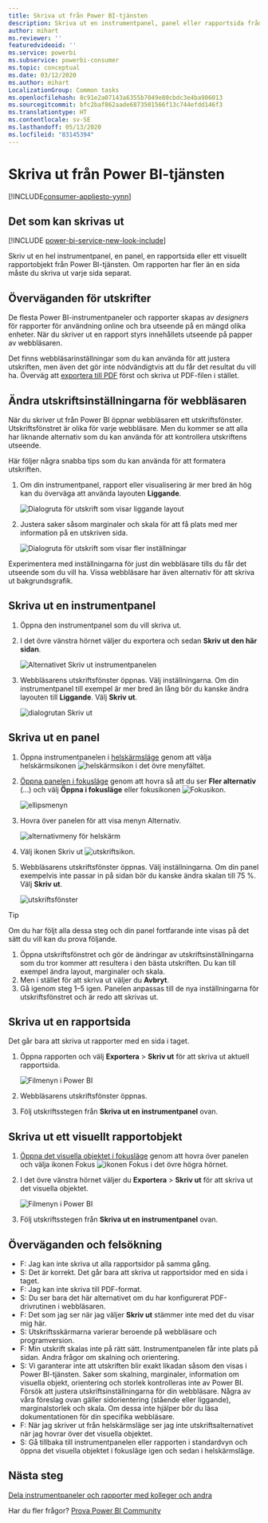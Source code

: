```yaml
---
title: Skriva ut från Power BI-tjänsten
description: Skriva ut en instrumentpanel, panel eller rapportsida från Power BI-tjänsten.
author: mihart
ms.reviewer: ''
featuredvideoid: ''
ms.service: powerbi
ms.subservice: powerbi-consumer
ms.topic: conceptual
ms.date: 03/12/2020
ms.author: mihart
LocalizationGroup: Common tasks
ms.openlocfilehash: 8c91e2a07143a6355b7049e80cbdc3e4ba906013
ms.sourcegitcommit: bfc2baf862aade6873501566f13c744efdd146f3
ms.translationtype: HT
ms.contentlocale: sv-SE
ms.lasthandoff: 05/13/2020
ms.locfileid: "83145394"
---
```

# <a name="printing-from-the-power-bi-service"></a>Skriva ut från Power BI-tjänsten

[!INCLUDE[consumer-appliesto-yynn](../includes/consumer-appliesto-yynn.md)]
## <a name="what-can-be-printed"></a>Det som kan skrivas ut
[!INCLUDE [power-bi-service-new-look-include](../includes/power-bi-service-new-look-include.md)]

Skriv ut en hel instrumentpanel, en panel, en rapportsida eller ett visuellt rapportobjekt från Power BI-tjänsten. Om rapporten har fler än en sida måste du skriva ut varje sida separat. 

## <a name="printing-considerations"></a>Överväganden för utskrifter

De flesta Power BI-instrumentpaneler och rapporter skapas av *designers* för rapporter för användning online och bra utseende på en mängd olika enheter. När du skriver ut en rapport styrs innehållets utseende på papper av webbläsaren. 

Det finns webbläsarinställningar som du kan använda för att justera utskriften, men även det gör inte nödvändigtvis att du får det resultat du vill ha. Överväg att [exportera till PDF](end-user-pdf.md) först och skriva ut PDF-filen i stället. 

## <a name="adjust-your-browser-print-settings"></a>Ändra utskriftsinställningarna för webbläsaren
När du skriver ut från Power BI öppnar webbläsaren ett utskriftsfönster. Utskriftsfönstret är olika för varje webbläsare. Men du kommer se att alla har liknande alternativ som du kan använda för att kontrollera utskriftens utseende. 

Här följer några snabba tips som du kan använda för att formatera utskriften.

   > 
1. Om din instrumentpanel, rapport eller visualisering är mer bred än hög kan du överväga att använda layouten **Liggande**. 

   ![Dialogruta för utskrift som visar liggande layout](./media/end-user-print/power-bi-landscape-layout.png)

2. Justera saker såsom marginaler och skala för att få plats med mer information på en utskriven sida. 

    ![Dialogruta för utskrift som visar fler inställningar](./media/end-user-print/power-bi-margins.png)

Experimentera med inställningarna för just din webbläsare tills du får det utseende som du vill ha. Vissa webbläsare har även alternativ för att skriva ut bakgrundsgrafik. 

## <a name="print-a-dashboard"></a>Skriva ut en instrumentpanel
1. Öppna den instrumentpanel som du vill skriva ut.
2. I det övre vänstra hörnet väljer du exportera och sedan **Skriv ut den här sidan**.
   
    ![Alternativet Skriv ut instrumentpanelen](./media/end-user-print/power-bi-dashboard-print.png)

3. Webbläsarens utskriftsfönster öppnas. Välj inställningarna. Om din instrumentpanel till exempel är mer bred än lång bör du kanske ändra layouten till **Liggande**. Välj **Skriv ut**.
   
    ![dialogrutan Skriv ut](./media/end-user-print/power-bi-print-dash.png)

## <a name="print-a-dashboard-tile"></a>Skriva ut en panel
1. Öppna instrumentpanelen i [helskärmsläge](end-user-focus.md) genom att välja helskärmsikonen ![helskärmsikon](./media/end-user-print/power-bi-full-screen.png) i det övre menyfältet.

3. [Öppna panelen i fokusläge](end-user-focus.md) genom att hovra så att du ser **Fler alternativ** (…) och välj **Öppna i fokusläge** eller fokusikonen ![Fokusikon](./media/end-user-print/power-bi-focus-icon.png).
   
    ![ellipsmenyn](./media/end-user-print/power-bi-menu-options.png)

4. Hovra över panelen för att visa menyn Alternativ.
   
    ![alternativmeny för helskärm](./media/end-user-print/menu-options-new.png)

4. Välj ikonen Skriv ut ![utskriftsikon](./media/end-user-print/print-icon.png).     

5. Webbläsarens utskriftsfönster öppnas. Välj inställningarna. Om din panel exempelvis inte passar in på sidan bör du kanske ändra skalan till 75 %. Välj **Skriv ut**.

    ![utskriftsfönster](./media/end-user-print/power-bi-scale.png) 

> [!TIP]
> Om du har följt alla dessa steg och din panel fortfarande inte visas på det sätt du vill kan du prova följande.
> 1. Öppna utskriftsfönstret och gör de ändringar av utskriftsinställningarna som du tror kommer att resultera i den bästa utskriften. Du kan till exempel ändra layout, marginaler och skala. 
> 2. Men i stället för att skriva ut väljer du **Avbryt**. 
> 3. Gå igenom steg 1–5 igen. Panelen anpassas till de nya inställningarna för utskriftsfönstret och är redo att skrivas ut.

## <a name="print-a-report-page"></a>Skriva ut en rapportsida
Det går bara att skriva ut rapporter med en sida i taget.

1. Öppna rapporten och välj **Exportera** > **Skriv ut** för att skriva ut aktuell rapportsida.
   
    ![Filmenyn i Power BI](./media/end-user-print/power-bi-report-print.png)
2. Webbläsarens utskriftsfönster öppnas.

3. Följ utskriftsstegen från **Skriva ut en instrumentpanel** ovan.
   


## <a name="print-a-report-visual"></a>Skriva ut ett visuellt rapportobjekt
1. [Öppna det visuella objektet i fokusläge](end-user-focus.md) genom att hovra över panelen och välja ikonen Fokus ![ikonen Fokus](./media/end-user-print/power-bi-focus-icon.png) i det övre högra hörnet.

2. I det övre vänstra hörnet väljer du **Exportera** > **Skriv ut** för att skriva ut det visuella objektet.

    ![Filmenyn i Power BI](./media/end-user-print/power-bi-report-print.png)


3. Följ utskriftsstegen från **Skriva ut en instrumentpanel** ovan.

## <a name="considerations-and-troubleshooting"></a>Överväganden och felsökning

* F: Jag kan inte skriva ut alla rapportsidor på samma gång.    
* S: Det är korrekt. Det går bara att skriva ut rapportsidor med en sida i taget.
* F: Jag kan inte skriva till PDF-format.    
* S: Du ser bara det här alternativet om du har konfigurerat PDF-drivrutinen i webbläsaren.    
* F: Det som jag ser när jag väljer **Skriv ut** stämmer inte med det du visar mig här.    
* S: Utskriftsskärmarna varierar beroende på webbläsare och programversion.
* F: Min utskrift skalas inte på rätt sätt.  Instrumentpanelen får inte plats på sidan. Andra frågor om skalning och orientering.    
* S: Vi garanterar inte att utskriften blir exakt likadan såsom den visas i Power BI-tjänsten. Saker som skalning, marginaler, information om visuella objekt, orientering och storlek kontrolleras inte av Power BI. Försök att justera utskriftsinställningarna för din webbläsare. Några av våra föreslag ovan gäller sidorientering (stående eller liggande), marginalstorlek och skala. Om dessa inte hjälper bör du läsa dokumentationen för din specifika webbläsare.      
* F: När jag skriver ut från helskärmsläge ser jag inte utskriftsalternativet när jag hovrar över det visuella objektet.   
* S: Gå tillbaka till instrumentpanelen eller rapporten i standardvyn och öppna det visuella objektet i fokusläge igen och sedan i helskärmsläge. 

## <a name="next-steps"></a>Nästa steg
[Dela instrumentpaneler och rapporter med kolleger och andra](../collaborate-share/service-share-dashboards.md)

Har du fler frågor? [Prova Power BI Community](https://community.powerbi.com/)
